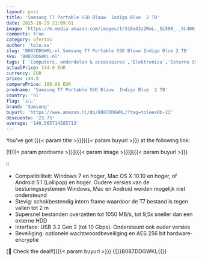 ```yaml
---
layout: post
title: 'Samsung T7 Portable SSD Blauw  Indigo Blue  2 TB'
date: 2025-10-29 21:09:01
image: 'https://m.media-amazon.com/images/I/310qG3z2MwL._SL500_._SL400_.jpg'
comments: true
category: ofertas
author: 'tole.es'
slug: 'B087DDGWKL-nl Samsung T7 Portable SSD Blauw Indigo Blue 2 TB'
sku: 'B087DDGWKL-nl'
tags: [ 'Computers, onderdelen & accessoires','Elektronica','Externe SSDs','Externe apparaten & dataopslag','Gegevensopslag','samsung','🇳🇱', ]
actualPrice: 144.9 EUR
currency: EUR
price: 144.9
comparePrice: 189.99 EUR
prodname: 'Samsung T7 Portable SSD Blauw  Indigo Blue  2 TB'
country: 'nl'
flag: '🇳🇱'
brand: 'Samsung'
buyurl: 'https://www.amazon.nl/dp/B087DDGWKL/?tag=tolees0b-21'
descuento: '23.73'
average: '140.565714285713'
---
```


You've got [{{< param title >}}]({{< param buyurl >}}) at the following link:

[![{{< param prodname >}}]({{< param image >}})]({{< param buyurl >}})

ℹ️:

- Compatibiliteit: Windows 7 en hoger, Mac OS X 10.10 en hoger, of Android 5.1 (Lollipop) en hoger. Oudere versies van de besturingssystemen Windows, Mac en Android worden mogelijk niet ondersteund
- Stevig: schokbestendig intern frame waardoor de T7 bestand is tegen vallen tot 2 m
- Supersnel bestanden overzetten tot 1050 MB/s, tot 9,5x sneller dan een externe HDD
- Interface: USB 3.2 Gen 2 (tot 10 Gbps). Ondersteunt ook ouder versies
- Beveiliging: optionele wachtwoordbeveiliging en AES 256 bit hardware-encryptie

[🛒 Check the deal!!]({{< param buyurl >}})
{{<world>}}B087DDGWKL{{</world>}}
